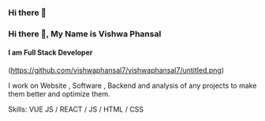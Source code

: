 ### Hi there 👋

### Hi there 👋, My Name is Vishwa Phansal
#### I am Full Stack Developer
(https://github.com/vishwaphansal7/vishwaphansal7/untitled.png)


I work on Website , Software , Backend and analysis of any projects to make them better and optimize them.

Skills: VUE JS / REACT / JS / HTML / CSS





